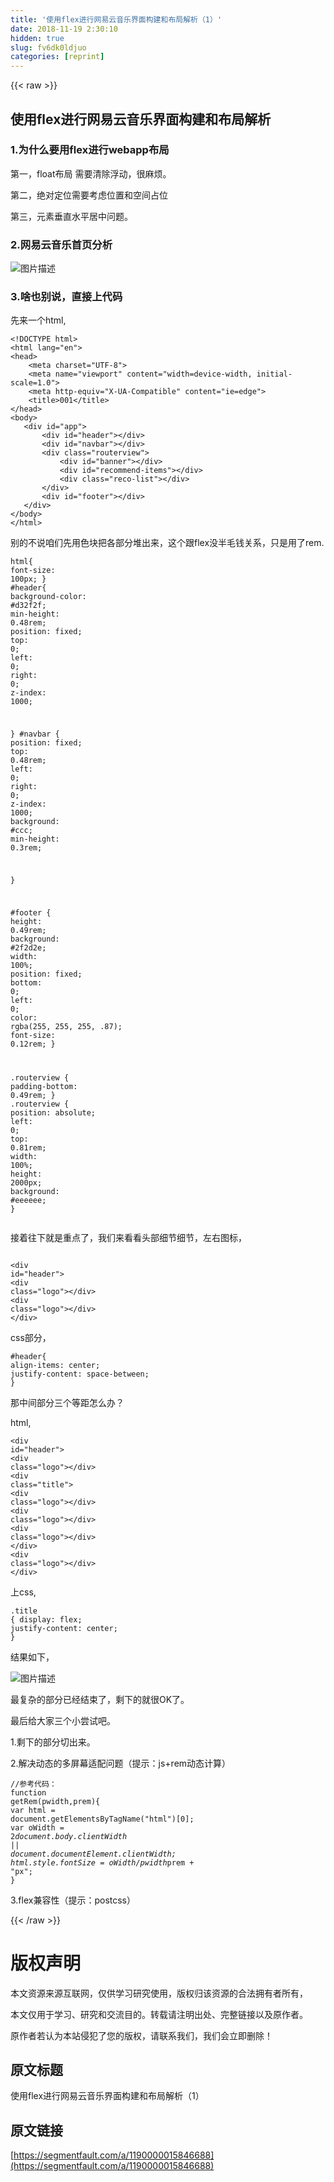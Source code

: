 ```yaml
---
title: '使用flex进行网易云音乐界面构建和布局解析（1）' 
date: 2018-11-19 2:30:10
hidden: true
slug: fv6dk0ldjuo
categories: [reprint]
---
```


{{< raw >}}
<h2 id="articleHeader0">&#x4F7F;&#x7528;flex&#x8FDB;&#x884C;&#x7F51;&#x6613;&#x4E91;&#x97F3;&#x4E50;&#x754C;&#x9762;&#x6784;&#x5EFA;&#x548C;&#x5E03;&#x5C40;&#x89E3;&#x6790;</h2><h3 id="articleHeader1">1.&#x4E3A;&#x4EC0;&#x4E48;&#x8981;&#x7528;flex&#x8FDB;&#x884C;webapp&#x5E03;&#x5C40;</h3><p>&#x7B2C;&#x4E00;&#xFF0C;float&#x5E03;&#x5C40; &#x9700;&#x8981;&#x6E05;&#x9664;&#x6D6E;&#x52A8;&#xFF0C;&#x5F88;&#x9EBB;&#x70E6;&#x3002;</p><p>&#x7B2C;&#x4E8C;&#xFF0C;&#x7EDD;&#x5BF9;&#x5B9A;&#x4F4D;&#x9700;&#x8981;&#x8003;&#x8651;&#x4F4D;&#x7F6E;&#x548C;&#x7A7A;&#x95F4;&#x5360;&#x4F4D;</p><p>&#x7B2C;&#x4E09;&#xFF0C;&#x5143;&#x7D20;&#x5782;&#x76F4;&#x6C34;&#x5E73;&#x5C45;&#x4E2D;&#x95EE;&#x9898;&#x3002;</p><h3 id="articleHeader2">2.&#x7F51;&#x6613;&#x4E91;&#x97F3;&#x4E50;&#x9996;&#x9875;&#x5206;&#x6790;</h3><p><span class="img-wrap"><img data-src="/img/bVbeEv6?w=728&amp;h=910" src="https://static.alili.tech/img/bVbeEv6?w=728&amp;h=910" alt="&#x56FE;&#x7247;&#x63CF;&#x8FF0;" title="&#x56FE;&#x7247;&#x63CF;&#x8FF0;" style="cursor:pointer;display:inline"></span></p><h3 id="articleHeader3">3.&#x5565;&#x4E5F;&#x522B;&#x8BF4;&#xFF0C;&#x76F4;&#x63A5;&#x4E0A;&#x4EE3;&#x7801;</h3><p>&#x5148;&#x6765;&#x4E00;&#x4E2A;html,</p><div class="widget-codetool" style="display:none"><div class="widget-codetool--inner"><span class="selectCode code-tool" data-toggle="tooltip" data-placement="top" title="" data-original-title="&#x5168;&#x9009;"></span> <span type="button" class="copyCode code-tool" data-toggle="tooltip" data-placement="top" data-clipboard-text="&lt;!DOCTYPE html&gt;
&lt;html lang=&quot;en&quot;&gt;
&lt;head&gt;
    &lt;meta charset=&quot;UTF-8&quot;&gt;
    &lt;meta name=&quot;viewport&quot; content=&quot;width=device-width, initial-scale=1.0&quot;&gt;
    &lt;meta http-equiv=&quot;X-UA-Compatible&quot; content=&quot;ie=edge&quot;&gt;
    &lt;title&gt;001&lt;/title&gt;
&lt;/head&gt;
&lt;body&gt;
   &lt;div id=&quot;app&quot;&gt;
       &lt;div id=&quot;header&quot;&gt;&lt;/div&gt;
       &lt;div id=&quot;navbar&quot;&gt;&lt;/div&gt;
       &lt;div class=&quot;routerview&quot;&gt;
           &lt;div id=&quot;banner&quot;&gt;&lt;/div&gt;
           &lt;div id=&quot;recommend-items&quot;&gt;&lt;/div&gt; 
           &lt;div class=&quot;reco-list&quot;&gt;&lt;/div&gt;
       &lt;/div&gt;
       &lt;div id=&quot;footer&quot;&gt;&lt;/div&gt;
   &lt;/div&gt; 
&lt;/body&gt;
&lt;/html&gt;" title="" data-original-title="&#x590D;&#x5236;"></span> <span type="button" class="saveToNote code-tool" data-toggle="tooltip" data-placement="top" title="" data-original-title="&#x653E;&#x8FDB;&#x7B14;&#x8BB0;"></span></div></div><pre class="hljs xml"><code><span class="hljs-meta">&lt;!DOCTYPE html&gt;</span>
<span class="hljs-tag">&lt;<span class="hljs-name">html</span> <span class="hljs-attr">lang</span>=<span class="hljs-string">&quot;en&quot;</span>&gt;</span>
<span class="hljs-tag">&lt;<span class="hljs-name">head</span>&gt;</span>
    <span class="hljs-tag">&lt;<span class="hljs-name">meta</span> <span class="hljs-attr">charset</span>=<span class="hljs-string">&quot;UTF-8&quot;</span>&gt;</span>
    <span class="hljs-tag">&lt;<span class="hljs-name">meta</span> <span class="hljs-attr">name</span>=<span class="hljs-string">&quot;viewport&quot;</span> <span class="hljs-attr">content</span>=<span class="hljs-string">&quot;width=device-width, initial-scale=1.0&quot;</span>&gt;</span>
    <span class="hljs-tag">&lt;<span class="hljs-name">meta</span> <span class="hljs-attr">http-equiv</span>=<span class="hljs-string">&quot;X-UA-Compatible&quot;</span> <span class="hljs-attr">content</span>=<span class="hljs-string">&quot;ie=edge&quot;</span>&gt;</span>
    <span class="hljs-tag">&lt;<span class="hljs-name">title</span>&gt;</span>001<span class="hljs-tag">&lt;/<span class="hljs-name">title</span>&gt;</span>
<span class="hljs-tag">&lt;/<span class="hljs-name">head</span>&gt;</span>
<span class="hljs-tag">&lt;<span class="hljs-name">body</span>&gt;</span>
   <span class="hljs-tag">&lt;<span class="hljs-name">div</span> <span class="hljs-attr">id</span>=<span class="hljs-string">&quot;app&quot;</span>&gt;</span>
       <span class="hljs-tag">&lt;<span class="hljs-name">div</span> <span class="hljs-attr">id</span>=<span class="hljs-string">&quot;header&quot;</span>&gt;</span><span class="hljs-tag">&lt;/<span class="hljs-name">div</span>&gt;</span>
       <span class="hljs-tag">&lt;<span class="hljs-name">div</span> <span class="hljs-attr">id</span>=<span class="hljs-string">&quot;navbar&quot;</span>&gt;</span><span class="hljs-tag">&lt;/<span class="hljs-name">div</span>&gt;</span>
       <span class="hljs-tag">&lt;<span class="hljs-name">div</span> <span class="hljs-attr">class</span>=<span class="hljs-string">&quot;routerview&quot;</span>&gt;</span>
           <span class="hljs-tag">&lt;<span class="hljs-name">div</span> <span class="hljs-attr">id</span>=<span class="hljs-string">&quot;banner&quot;</span>&gt;</span><span class="hljs-tag">&lt;/<span class="hljs-name">div</span>&gt;</span>
           <span class="hljs-tag">&lt;<span class="hljs-name">div</span> <span class="hljs-attr">id</span>=<span class="hljs-string">&quot;recommend-items&quot;</span>&gt;</span><span class="hljs-tag">&lt;/<span class="hljs-name">div</span>&gt;</span> 
           <span class="hljs-tag">&lt;<span class="hljs-name">div</span> <span class="hljs-attr">class</span>=<span class="hljs-string">&quot;reco-list&quot;</span>&gt;</span><span class="hljs-tag">&lt;/<span class="hljs-name">div</span>&gt;</span>
       <span class="hljs-tag">&lt;/<span class="hljs-name">div</span>&gt;</span>
       <span class="hljs-tag">&lt;<span class="hljs-name">div</span> <span class="hljs-attr">id</span>=<span class="hljs-string">&quot;footer&quot;</span>&gt;</span><span class="hljs-tag">&lt;/<span class="hljs-name">div</span>&gt;</span>
   <span class="hljs-tag">&lt;/<span class="hljs-name">div</span>&gt;</span> 
<span class="hljs-tag">&lt;/<span class="hljs-name">body</span>&gt;</span>
<span class="hljs-tag">&lt;/<span class="hljs-name">html</span>&gt;</span></code></pre><p>&#x522B;&#x7684;&#x4E0D;&#x8BF4;&#x54B1;&#x4EEC;&#x5148;&#x7528;&#x8272;&#x5757;&#x628A;&#x5404;&#x90E8;&#x5206;&#x5806;&#x51FA;&#x6765;&#xFF0C;&#x8FD9;&#x4E2A;&#x8DDF;flex&#x6CA1;&#x534A;&#x6BDB;&#x94B1;&#x5173;&#x7CFB;&#xFF0C;&#x53EA;&#x662F;&#x7528;&#x4E86;rem.</p><div class="widget-codetool" style="display:none"><div class="widget-codetool--inner"><span class="selectCode code-tool" data-toggle="tooltip" data-placement="top" title="" data-original-title="&#x5168;&#x9009;"></span> <span type="button" class="copyCode code-tool" data-toggle="tooltip" data-placement="top" data-clipboard-text="html{
    font-size: 100px;
}
#header{
    background-color: #d32f2f;
    min-height: 0.48rem;
    position: fixed;
    top: 0;
    left: 0;
    right: 0;
    z-index: 1000;

}
#navbar {
    position: fixed;
    top: 0.48rem;
    left: 0;
    right: 0;
    z-index: 1000;
    background: #ccc;
    min-height: 0.3rem;

}

#footer {
    height: 0.49rem;
    background: #2f2d2e;
    width: 100%;
    position: fixed;
    bottom: 0;
    left: 0;
    color: rgba(255, 255, 255, .87);
    font-size: 0.12rem;
}

.routerview {
    padding-bottom: 0.49rem;
}
.routerview {
    position: absolute;
    left: 0;
    top: 0.81rem;
    width: 100%;
    height: 2000px;
    background: #eeeeee;
}" title="" data-original-title="&#x590D;&#x5236;"></span> <span type="button" class="saveToNote code-tool" data-toggle="tooltip" data-placement="top" title="" data-original-title="&#x653E;&#x8FDB;&#x7B14;&#x8BB0;"></span></div></div><pre class="hljs css"><code><span class="hljs-selector-tag">html</span>{
    <span class="hljs-attribute">font-size</span>: <span class="hljs-number">100px</span>;
}
<span class="hljs-selector-id">#header</span>{
    <span class="hljs-attribute">background-color</span>: <span class="hljs-number">#d32f2f</span>;
    <span class="hljs-attribute">min-height</span>: <span class="hljs-number">0.48rem</span>;
    <span class="hljs-attribute">position</span>: fixed;
    <span class="hljs-attribute">top</span>: <span class="hljs-number">0</span>;
    <span class="hljs-attribute">left</span>: <span class="hljs-number">0</span>;
    <span class="hljs-attribute">right</span>: <span class="hljs-number">0</span>;
    <span class="hljs-attribute">z-index</span>: <span class="hljs-number">1000</span>;

}
<span class="hljs-selector-id">#navbar</span> {
    <span class="hljs-attribute">position</span>: fixed;
    <span class="hljs-attribute">top</span>: <span class="hljs-number">0.48rem</span>;
    <span class="hljs-attribute">left</span>: <span class="hljs-number">0</span>;
    <span class="hljs-attribute">right</span>: <span class="hljs-number">0</span>;
    <span class="hljs-attribute">z-index</span>: <span class="hljs-number">1000</span>;
    <span class="hljs-attribute">background</span>: <span class="hljs-number">#ccc</span>;
    <span class="hljs-attribute">min-height</span>: <span class="hljs-number">0.3rem</span>;

}

<span class="hljs-selector-id">#footer</span> {
    <span class="hljs-attribute">height</span>: <span class="hljs-number">0.49rem</span>;
    <span class="hljs-attribute">background</span>: <span class="hljs-number">#2f2d2e</span>;
    <span class="hljs-attribute">width</span>: <span class="hljs-number">100%</span>;
    <span class="hljs-attribute">position</span>: fixed;
    <span class="hljs-attribute">bottom</span>: <span class="hljs-number">0</span>;
    <span class="hljs-attribute">left</span>: <span class="hljs-number">0</span>;
    <span class="hljs-attribute">color</span>: <span class="hljs-built_in">rgba</span>(255, 255, 255, .87);
    <span class="hljs-attribute">font-size</span>: <span class="hljs-number">0.12rem</span>;
}

<span class="hljs-selector-class">.routerview</span> {
    <span class="hljs-attribute">padding-bottom</span>: <span class="hljs-number">0.49rem</span>;
}
<span class="hljs-selector-class">.routerview</span> {
    <span class="hljs-attribute">position</span>: absolute;
    <span class="hljs-attribute">left</span>: <span class="hljs-number">0</span>;
    <span class="hljs-attribute">top</span>: <span class="hljs-number">0.81rem</span>;
    <span class="hljs-attribute">width</span>: <span class="hljs-number">100%</span>;
    <span class="hljs-attribute">height</span>: <span class="hljs-number">2000px</span>;
    <span class="hljs-attribute">background</span>: <span class="hljs-number">#eeeeee</span>;
}</code></pre><p>&#x63A5;&#x7740;&#x5F80;&#x4E0B;&#x5C31;&#x662F;&#x91CD;&#x70B9;&#x4E86;&#xFF0C;&#x6211;&#x4EEC;&#x6765;&#x770B;&#x770B;&#x5934;&#x90E8;&#x7EC6;&#x8282;&#x7EC6;&#x8282;&#xFF0C;&#x5DE6;&#x53F3;&#x56FE;&#x6807;&#xFF0C;</p><div class="widget-codetool" style="display:none"><div class="widget-codetool--inner"><span class="selectCode code-tool" data-toggle="tooltip" data-placement="top" title="" data-original-title="&#x5168;&#x9009;"></span> <span type="button" class="copyCode code-tool" data-toggle="tooltip" data-placement="top" data-clipboard-text="       &lt;div id=&quot;header&quot;&gt;
        &lt;div class=&quot;logo&quot;&gt;&lt;/div&gt;
        &lt;div class=&quot;logo&quot;&gt;&lt;/div&gt;
       &lt;/div&gt;" title="" data-original-title="&#x590D;&#x5236;"></span> <span type="button" class="saveToNote code-tool" data-toggle="tooltip" data-placement="top" title="" data-original-title="&#x653E;&#x8FDB;&#x7B14;&#x8BB0;"></span></div></div><pre class="hljs applescript"><code>       &lt;<span class="hljs-keyword">div</span> <span class="hljs-built_in">id</span>=<span class="hljs-string">&quot;header&quot;</span>&gt;
        &lt;<span class="hljs-keyword">div</span> <span class="hljs-built_in">class</span>=<span class="hljs-string">&quot;logo&quot;</span>&gt;&lt;/<span class="hljs-keyword">div</span>&gt;
        &lt;<span class="hljs-keyword">div</span> <span class="hljs-built_in">class</span>=<span class="hljs-string">&quot;logo&quot;</span>&gt;&lt;/<span class="hljs-keyword">div</span>&gt;
       &lt;/<span class="hljs-keyword">div</span>&gt;</code></pre><p>css&#x90E8;&#x5206;&#xFF0C;</p><div class="widget-codetool" style="display:none"><div class="widget-codetool--inner"><span class="selectCode code-tool" data-toggle="tooltip" data-placement="top" title="" data-original-title="&#x5168;&#x9009;"></span> <span type="button" class="copyCode code-tool" data-toggle="tooltip" data-placement="top" data-clipboard-text="#header{
    align-items: center;
    justify-content: space-between;
}" title="" data-original-title="&#x590D;&#x5236;"></span> <span type="button" class="saveToNote code-tool" data-toggle="tooltip" data-placement="top" title="" data-original-title="&#x653E;&#x8FDB;&#x7B14;&#x8BB0;"></span></div></div><pre class="hljs css"><code><span class="hljs-selector-id">#header</span>{
    <span class="hljs-attribute">align-items</span>: center;
    <span class="hljs-attribute">justify-content</span>: space-between;
}</code></pre><p>&#x90A3;&#x4E2D;&#x95F4;&#x90E8;&#x5206;&#x4E09;&#x4E2A;&#x7B49;&#x8DDD;&#x600E;&#x4E48;&#x529E;&#xFF1F;</p><p>html,</p><div class="widget-codetool" style="display:none"><div class="widget-codetool--inner"><span class="selectCode code-tool" data-toggle="tooltip" data-placement="top" title="" data-original-title="&#x5168;&#x9009;"></span> <span type="button" class="copyCode code-tool" data-toggle="tooltip" data-placement="top" data-clipboard-text="&lt;div id=&quot;header&quot;&gt;
    &lt;div class=&quot;logo&quot;&gt;&lt;/div&gt;
    &lt;div class=&quot;title&quot;&gt;
    &lt;div class=&quot;logo&quot;&gt;&lt;/div&gt;
    &lt;div class=&quot;logo&quot;&gt;&lt;/div&gt;
    &lt;div class=&quot;logo&quot;&gt;&lt;/div&gt;
    &lt;/div&gt;
    &lt;div class=&quot;logo&quot;&gt;&lt;/div&gt;
&lt;/div&gt;" title="" data-original-title="&#x590D;&#x5236;"></span> <span type="button" class="saveToNote code-tool" data-toggle="tooltip" data-placement="top" title="" data-original-title="&#x653E;&#x8FDB;&#x7B14;&#x8BB0;"></span></div></div><pre class="hljs applescript"><code>&lt;<span class="hljs-keyword">div</span> <span class="hljs-built_in">id</span>=<span class="hljs-string">&quot;header&quot;</span>&gt;
    &lt;<span class="hljs-keyword">div</span> <span class="hljs-built_in">class</span>=<span class="hljs-string">&quot;logo&quot;</span>&gt;&lt;/<span class="hljs-keyword">div</span>&gt;
    &lt;<span class="hljs-keyword">div</span> <span class="hljs-built_in">class</span>=<span class="hljs-string">&quot;title&quot;</span>&gt;
    &lt;<span class="hljs-keyword">div</span> <span class="hljs-built_in">class</span>=<span class="hljs-string">&quot;logo&quot;</span>&gt;&lt;/<span class="hljs-keyword">div</span>&gt;
    &lt;<span class="hljs-keyword">div</span> <span class="hljs-built_in">class</span>=<span class="hljs-string">&quot;logo&quot;</span>&gt;&lt;/<span class="hljs-keyword">div</span>&gt;
    &lt;<span class="hljs-keyword">div</span> <span class="hljs-built_in">class</span>=<span class="hljs-string">&quot;logo&quot;</span>&gt;&lt;/<span class="hljs-keyword">div</span>&gt;
    &lt;/<span class="hljs-keyword">div</span>&gt;
    &lt;<span class="hljs-keyword">div</span> <span class="hljs-built_in">class</span>=<span class="hljs-string">&quot;logo&quot;</span>&gt;&lt;/<span class="hljs-keyword">div</span>&gt;
&lt;/<span class="hljs-keyword">div</span>&gt;</code></pre><p>&#x4E0A;css,</p><div class="widget-codetool" style="display:none"><div class="widget-codetool--inner"><span class="selectCode code-tool" data-toggle="tooltip" data-placement="top" title="" data-original-title="&#x5168;&#x9009;"></span> <span type="button" class="copyCode code-tool" data-toggle="tooltip" data-placement="top" data-clipboard-text=".title {
    display: flex;
    justify-content: center;
}" title="" data-original-title="&#x590D;&#x5236;"></span> <span type="button" class="saveToNote code-tool" data-toggle="tooltip" data-placement="top" title="" data-original-title="&#x653E;&#x8FDB;&#x7B14;&#x8BB0;"></span></div></div><pre class="hljs css"><code><span class="hljs-selector-class">.title</span> {
    <span class="hljs-attribute">display</span>: flex;
    <span class="hljs-attribute">justify-content</span>: center;
}</code></pre><p>&#x7ED3;&#x679C;&#x5982;&#x4E0B;&#xFF0C;</p><p><span class="img-wrap"><img data-src="/img/bVbeEwy?w=600&amp;h=902" src="https://static.alili.tech/img/bVbeEwy?w=600&amp;h=902" alt="&#x56FE;&#x7247;&#x63CF;&#x8FF0;" title="&#x56FE;&#x7247;&#x63CF;&#x8FF0;" style="cursor:pointer;display:inline"></span></p><p>&#x6700;&#x590D;&#x6742;&#x7684;&#x90E8;&#x5206;&#x5DF2;&#x7ECF;&#x7ED3;&#x675F;&#x4E86;&#xFF0C;&#x5269;&#x4E0B;&#x7684;&#x5C31;&#x5F88;OK&#x4E86;&#x3002;</p><p>&#x6700;&#x540E;&#x7ED9;&#x5927;&#x5BB6;&#x4E09;&#x4E2A;&#x5C0F;&#x5C1D;&#x8BD5;&#x5427;&#x3002;</p><p>1.&#x5269;&#x4E0B;&#x7684;&#x90E8;&#x5206;&#x5207;&#x51FA;&#x6765;&#x3002;</p><p>2.&#x89E3;&#x51B3;&#x52A8;&#x6001;&#x7684;&#x591A;&#x5C4F;&#x5E55;&#x9002;&#x914D;&#x95EE;&#x9898;&#xFF08;&#x63D0;&#x793A;&#xFF1A;js+rem&#x52A8;&#x6001;&#x8BA1;&#x7B97;&#xFF09;</p><div class="widget-codetool" style="display:none"><div class="widget-codetool--inner"><span class="selectCode code-tool" data-toggle="tooltip" data-placement="top" title="" data-original-title="&#x5168;&#x9009;"></span> <span type="button" class="copyCode code-tool" data-toggle="tooltip" data-placement="top" data-clipboard-text="//&#x53C2;&#x8003;&#x4EE3;&#x7801;&#xFF1A;
function getRem(pwidth,prem){
    var html = document.getElementsByTagName(&quot;html&quot;)[0];
    var oWidth = 2*document.body.clientWidth || document.documentElement.clientWidth;
    html.style.fontSize = oWidth/pwidth*prem + &quot;px&quot;;
}" title="" data-original-title="&#x590D;&#x5236;"></span> <span type="button" class="saveToNote code-tool" data-toggle="tooltip" data-placement="top" title="" data-original-title="&#x653E;&#x8FDB;&#x7B14;&#x8BB0;"></span></div></div><pre class="hljs javascript"><code><span class="hljs-comment">//&#x53C2;&#x8003;&#x4EE3;&#x7801;&#xFF1A;</span>
<span class="hljs-function"><span class="hljs-keyword">function</span> <span class="hljs-title">getRem</span>(<span class="hljs-params">pwidth,prem</span>)</span>{
    <span class="hljs-keyword">var</span> html = <span class="hljs-built_in">document</span>.getElementsByTagName(<span class="hljs-string">&quot;html&quot;</span>)[<span class="hljs-number">0</span>];
    <span class="hljs-keyword">var</span> oWidth = <span class="hljs-number">2</span>*<span class="hljs-built_in">document</span>.body.clientWidth || <span class="hljs-built_in">document</span>.documentElement.clientWidth;
    html.style.fontSize = oWidth/pwidth*prem + <span class="hljs-string">&quot;px&quot;</span>;
}</code></pre><p>3.flex&#x517C;&#x5BB9;&#x6027;&#xFF08;&#x63D0;&#x793A;&#xFF1A;postcss&#xFF09;</p>
{{< /raw >}}

# 版权声明
本文资源来源互联网，仅供学习研究使用，版权归该资源的合法拥有者所有，

本文仅用于学习、研究和交流目的。转载请注明出处、完整链接以及原作者。

原作者若认为本站侵犯了您的版权，请联系我们，我们会立即删除！

## 原文标题
使用flex进行网易云音乐界面构建和布局解析（1）

## 原文链接
[https://segmentfault.com/a/1190000015846688](https://segmentfault.com/a/1190000015846688)

